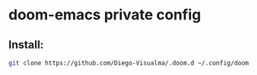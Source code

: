 # doom-emacs private config

## Install:

``` sh
git clone https://github.com/Diego-Visualma/.doom.d ~/.config/doom
```

